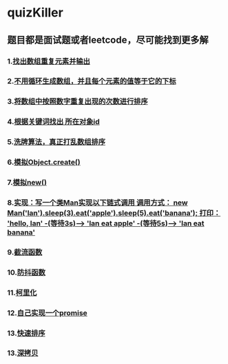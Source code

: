 # quizKiller

## 题目都是面试题或者leetcode，尽可能找到更多解

### 1.[找出数组重复元素并输出](https://github.com/ShiTuoCheng/quizKiller/blob/master/unique.js)

### 2.[不用循环生成数组，并且每个元素的值等于它的下标](https://github.com/ShiTuoCheng/quizKiller/blob/master/createArrayWithoutLoop.js)

### 3.[将数组中按照数字重复出现的次数进行排序](https://github.com/ShiTuoCheng/quizKiller/blob/master/sortRepeat.js)

### 4.[根据关键词找出 所在对象id](https://github.com/ShiTuoCheng/quizKiller/blob/master/findDocList.js)

### 5.[洗牌算法，真正打乱数组排序](https://github.com/ShiTuoCheng/quizKiller/blob/master/Fisher_Yates_shuffle.js)

### 6.[模拟Object.create()](https://github.com/ShiTuoCheng/quizKiller/blob/master/ObjectCreat.js)

### 7.[模拟new()](https://github.com/ShiTuoCheng/quizKiller/blob/master/ObjectCreat.js)

### 8.[实现：写一个类Man实现以下链式调用 调用方式： new Man('lan').sleep(3).eat('apple').sleep(5).eat('banana'); 打印： 'hello, lan' -(等待3s)--> 'lan eat apple' -(等待5s)--> 'lan eat banana'](https://github.com/ShiTuoCheng/quizKiller/blob/master/CodingMan.js)

### 9.[截流函数](https://github.com/ShiTuoCheng/quizKiller/blob/master/throttle.js)

### 10.[防抖函数](https://github.com/ShiTuoCheng/quizKiller/blob/master/debounce.js)

### 11.[柯里化](https://github.com/ShiTuoCheng/quizKiller/blob/master/curry.js)

### 12.[自己实现一个promise](https://github.com/ShiTuoCheng/quizKiller/blob/master/promise.js)

### 13.[快速排序](https://github.com/ShiTuoCheng/quizKiller/blob/master/quickSort.js)

### 13.[深拷贝](https://github.com/ShiTuoCheng/quizKiller/blob/master/deepCopy.js)